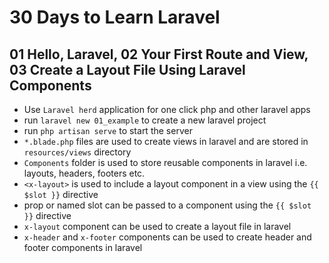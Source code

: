 # 30 Days to Learn Laravel

## 01 Hello, Laravel, 02 Your First Route and View, 03 Create a Layout File Using Laravel Components

- Use `Laravel herd` application for one click php and other laravel apps
- run `laravel new 01_example` to create a new laravel project
- run `php artisan serve` to start the server
- `*.blade.php` files are used to create views in laravel and are stored in `resources/views` directory
- `Components` folder is used to store reusable components in laravel i.e. layouts, headers, footers etc.
- `<x-layout>` is used to include a layout component in a view using the `{{ $slot }}` directive
- prop or named slot can be passed to a component using the `{{ $slot }}` directive
- `x-layout` component can be used to create a layout file in laravel
- `x-header` and `x-footer` components can be used to create header and footer components in laravel